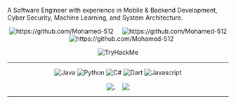 A Software Engineer with experience in Mobile & Backend Development, Cyber Security, Machine Learning, and System Architecture.


<p align="center">
<img src="https://badges.pufler.dev/years/Mohamed-512/?style=for-the-badge&logo=github" alt="https://github.com/Mohamed-512" />
&nbsp;&nbsp;&nbsp;
<img src="https://badges.pufler.dev/repos/Mohamed-512/?style=for-the-badge&logo=github" alt="https://github.com/Mohamed-512" />
&nbsp;&nbsp;&nbsp;
<img src="https://badges.pufler.dev/commits/all/Mohamed-512?style=for-the-badge&logo=github" alt="https://github.com/Mohamed-512" />
</p>

<div align="center">
    <img src="https://tryhackme-badges.s3.amazonaws.com/Y4Y33T.png" alt="TryHackMe">
</div>

___

<p align="center">
    <img alt="Java" src="https://img.shields.io/badge/Java-%23121011.svg?style=for-the-badge&logo=Java&logoColor=white"/>
    <img alt="Python" src="https://img.shields.io/badge/python-%2314354C.svg?style=for-the-badge&logo=python&logoColor=white"/>
    <img alt="C#" src="https://img.shields.io/badge/Csharp-%23121011.svg?style=for-the-badge&logo=Csharp&logoColor=white"/>
    <img alt="Dart" src="https://img.shields.io/badge/Dart-%23121011.svg?style=for-the-badge&logo=Dart&logoColor=white"/>
    <img alt="Javascript" src="https://img.shields.io/badge/Javascript-%23121011.svg?style=for-the-badge&logo=Javascript&logoColor=white"/>
</p>



<div align="center">
<a href="https://github.com/Mohamed-512">
  <img align="center" src="https://github-readme-stats.vercel.app/api?username=Mohamed-512&theme=dark&show_icons=true" />
</a>&nbsp;&nbsp;&nbsp;
<a href="https://github.com/Mohamed-512">
  <img align="center" src="https://github-readme-stats.vercel.app/api/top-langs/?username=Mohamed-512&theme=dracula&show_icons=true" />
</a>
</div>

<hr>
